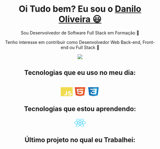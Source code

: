   <div>
  
  <h1 align="center">
    Oi Tudo bem? Eu sou o 
    <a href="https://github.com/danilolliveira">Danilo Oliveira 😃️</a>
  </h1>
  
  <p align="center">
    Sou Desenvolvedor de Software Full Stack em Formação 🌱
  </p>
  
  <p align="center">
    Tenho interesse em contribuir como Desenvolvedor Web Back-end, Front-end ou Full Stack 🤝
  </p>
  
</div>

<div align="center">
  <a href="https://github.com/danilolliveira">
    <img height="150em" src="https://github-readme-stats.vercel.app/api?username=danilolliveira&count_private=true&include_all_commits=true&show_icons=true&theme=dracula&hide_border=false&show_owner=true"/>
  </a>
</div> 
  
<div align="center">
  
  ## Tecnologias que eu uso no meu dia:

<div style="display: inline_block"><br>
  <img align="center" alt="Dan-Js" height="30" width="40" src="https://raw.githubusercontent.com/devicons/devicon/master/icons/javascript/javascript-plain.svg"> 
 
  <img align="center" alt="Dan-HTML" height="30" width="40" src="https://raw.githubusercontent.com/devicons/devicon/master/icons/html5/html5-original.svg">
 
 <img align="center" alt="Dan-CSS" height="30" width="40" src="https://raw.githubusercontent.com/devicons/devicon/master/icons/css3/css3-original.svg">
 
 ## Tecnologias que estou aprendendo:
 
  <img align="center" alt="Dan-React" height="30" width="40" src="https://raw.githubusercontent.com/devicons/devicon/master/icons/react/react-original.svg">
  
</div>
<div align="center">
  <div align="center">
    
   ## Último projeto no qual eu Trabalhei:
    
  </div>
  
</div>
